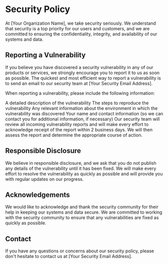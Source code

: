 # Security Policy
At [Your Organization Name], we take security seriously. We understand that security is a top priority for our users and customers, and we are committed to ensuring the confidentiality, integrity, and availability of our systems and data.

## Reporting a Vulnerability
If you believe you have discovered a security vulnerability in any of our products or services, we strongly encourage you to report it to us as soon as possible. The quickest and most efficient way to report a vulnerability is to send an email to our security team at [Your Security Email Address].

When reporting a vulnerability, please include the following information:

A detailed description of the vulnerability
The steps to reproduce the vulnerability
Any relevant information about the environment in which the vulnerability was discovered
Your name and contact information (so we can contact you for additional information, if necessary)
Our security team will review all incoming vulnerability reports and will make every effort to acknowledge receipt of the report within 2 business days. We will then assess the report and determine the appropriate course of action.

## Responsible Disclosure
We believe in responsible disclosure, and we ask that you do not publish any details of the vulnerability until it has been fixed. We will make every effort to resolve the vulnerability as quickly as possible and will provide you with regular updates on our progress.

## Acknowledgements
We would like to acknowledge and thank the security community for their help in keeping our systems and data secure. We are committed to working with the security community to ensure that any vulnerabilities are fixed as quickly as possible.

## Contact
If you have any questions or concerns about our security policy, please don't hesitate to contact us at [Your Security Email Address].
